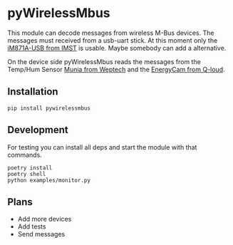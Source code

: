 # pyWirelessMbus

This module can decode messages from wireless M-Bus devices. The messages must received from a usb-uart stick. At this moment only the [iM871A-USB from IMST](https://shop.imst.de/wireless-modules/usb-radio-products/10/im871a-usb-wireless-m-bus-usb-adapter-868-mhz) is usable. Maybe somebody can add a alternative.

On the device side pyWirelessMbus reads the messages from the Temp/Hum Sensor [Munia from Weptech](https://www.weptech.de/en/wireless-m-bus/humidity-temperature-sensor-munia.html) and the [EnergyCam from Q-loud](https://www.q-loud.de/energycam).

## Installation

```
pip install pywirelessmbus
```

## Development

For testing you can install all deps and start the module with that commands.

```
poetry install
poetry shell
python examples/monitor.py
```

## Plans

- Add more devices
- Add tests
- Send messages
